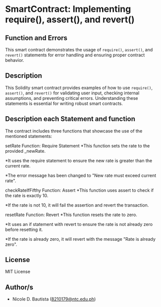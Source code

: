 # SmartContract: Implementing require(), assert(), and revert()

## Function and Errors 

This smart contract demonstrates the usage of `require()`, `assert()`, and `revert()` statements for error handling and ensuring proper contract behavior.

## Description

This Solidity smart contract provides examples of how to use `require()`, `assert()`, and `revert()` for validating user input, checking internal assumptions, and preventing critical errors. Understanding these statements is essential for writing robust smart contracts.

## Description each Statement and function

The contract includes three functions that showcase the use of the mentioned statements:

setRate Function: Require Statement
*This function sets the rate to the provided _newRate.

*It uses the require statement to ensure the new rate is greater than the current rate.

*The error message has been changed to "New rate must exceed current rate".

checkRateIfFifthy Function: Assert
*This function uses assert to check if the rate is exactly 10.

*If the rate is not 10, it will fail the assertion and revert the transaction.

resetRate Function: Revert
*This function resets the rate to zero.

*It uses an if statement with revert to ensure the rate is not already zero before resetting it.

*If the rate is already zero, it will revert with the message "Rate is already zero".
  
## License

MIT License

## Author/s

* Nicole D. Bautista (8210179@ntc.edu.ph)
